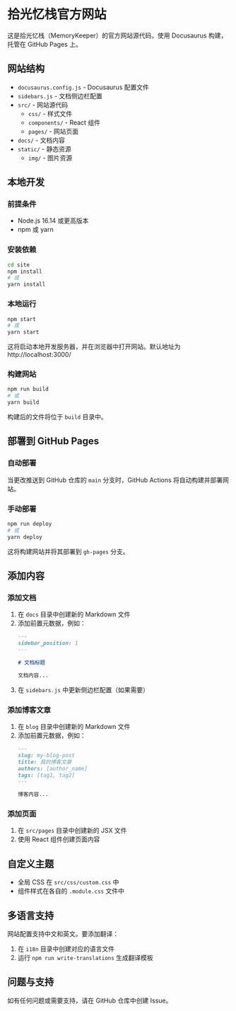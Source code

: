 # 拾光忆栈官方网站

这是拾光忆栈（MemoryKeeper）的官方网站源代码，使用 Docusaurus 构建，托管在 GitHub Pages 上。

## 网站结构

- `docusaurus.config.js` - Docusaurus 配置文件
- `sidebars.js` - 文档侧边栏配置
- `src/` - 网站源代码
  - `css/` - 样式文件
  - `components/` - React 组件
  - `pages/` - 网站页面
- `docs/` - 文档内容
- `static/` - 静态资源
  - `img/` - 图片资源

## 本地开发

### 前提条件

- Node.js 16.14 或更高版本
- npm 或 yarn

### 安装依赖

```bash
cd site
npm install
# 或
yarn install
```

### 本地运行

```bash
npm start
# 或
yarn start
```

这将启动本地开发服务器，并在浏览器中打开网站。默认地址为 http://localhost:3000/

### 构建网站

```bash
npm run build
# 或
yarn build
```

构建后的文件将位于 `build` 目录中。

## 部署到 GitHub Pages

### 自动部署

当更改推送到 GitHub 仓库的 `main` 分支时，GitHub Actions 将自动构建并部署网站。

### 手动部署

```bash
npm run deploy
# 或
yarn deploy
```

这将构建网站并将其部署到 `gh-pages` 分支。

## 添加内容

### 添加文档

1. 在 `docs` 目录中创建新的 Markdown 文件
2. 添加前置元数据，例如：
   ```md
   ---
   sidebar_position: 1
   ---
   
   # 文档标题
   
   文档内容...
   ```
3. 在 `sidebars.js` 中更新侧边栏配置（如果需要）

### 添加博客文章

1. 在 `blog` 目录中创建新的 Markdown 文件
2. 添加前置元数据，例如：
   ```md
   ---
   slug: my-blog-post
   title: 我的博客文章
   authors: [author_name]
   tags: [tag1, tag2]
   ---
   
   博客内容...
   ```

### 添加页面

1. 在 `src/pages` 目录中创建新的 JSX 文件
2. 使用 React 组件创建页面内容

## 自定义主题

- 全局 CSS 在 `src/css/custom.css` 中
- 组件样式在各自的 `.module.css` 文件中

## 多语言支持

网站配置支持中文和英文。要添加翻译：

1. 在 `i18n` 目录中创建对应的语言文件
2. 运行 `npm run write-translations` 生成翻译模板

## 问题与支持

如有任何问题或需要支持，请在 GitHub 仓库中创建 Issue。

